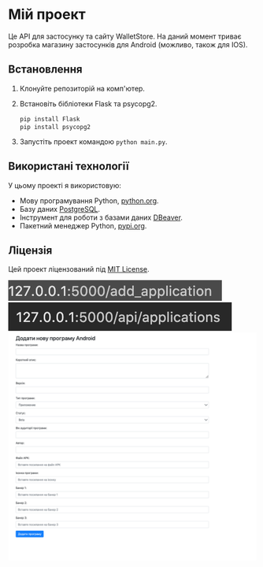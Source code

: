 # Мій проект

Це API для застосунку та сайту WalletStore. На даний момент триває розробка магазину застосунків для Android (можливо, також для IOS).

## Встановлення

1. Клонуйте репозиторій на комп'ютер.
2. Встановіть бібліотеки Flask та psycopg2.

    ```
    pip install Flask
    pip install psycopg2
    ```

3. Запустіть проект командою `python main.py`.

## Використані технології

У цьому проекті я використовую:
- Мову програмування Python, [python.org](https://www.python.org/).
- Базу даних [PostgreSQL](https://www.postgresql.org/).
- Інструмент для роботи з базами даних [DBeaver](https://dbeaver.io/).
- Пакетний менеджер Python, [pypi.org](https://pypi.org/).

## Ліцензія

Цей проект ліцензований під [MIT License]([https://github.com/MrghtChannel/WalletStore_API/blob/main/LICENSE]).

![1](https://github.com/MrghtChannel/WalletStore_API/blob/main/img/1.png)
![2](https://github.com/MrghtChannel/WalletStore_API/blob/main/img/2.png)
![3](https://github.com/MrghtChannel/WalletStore_API/blob/main/img/3.png)
